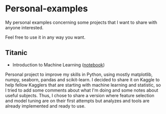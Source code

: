 # Personal-examples
My personal examples concerning some projects that I want to share with anyone interested.

Feel free to use it in any way you want.


## Titanic
- Introduction to Machine Learning ([notebook](https://github.com/aymericdamien/TensorFlow-Examples/blob/master/notebooks/0_Prerequisite/ml_introduction.ipynb))


Personal project to improve my skills in Python, using mostly matplotlib, numpy, seaborn, pandas and scikit-learn.
I decided to share it on Kaggle to help fellow Kagglers that are starting with machine learning and statistic, so I tried to add some comments about what I'm doing and some notes about useful subjects. Thus, I chose to share a version where feature selection and model tuning are on their first attempts but analyzes and tools are already implemented and ready to use. 
